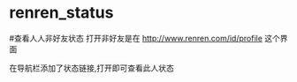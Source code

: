 renren_status
=============

#查看人人非好友状态
打开非好友是在 http://www.renren.com/id/profile 这个界面

在导航栏添加了状态链接,打开即可查看此人状态

